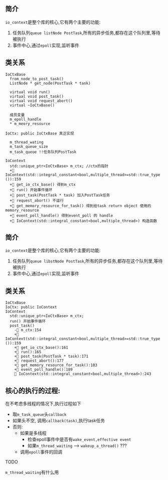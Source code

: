 ## 简介

`io_context`是整个库的核心,它有两个主要的功能:

1. 任务队列`queue listNode PostTask`,所有的异步任务,都存在这个队列里,等待被执行
2. 事件中心,通过`epoll`实现,监听事件


## 类关系

```plaintext
IoCtxBase
  from_node_to_post_task()
  ListNode * get_node(PostTask * task)

  virtual void run()
  virtual void post_task()
  virtual void request_abort()
  virtual ~IoCtxBase()

  成员变量
  m_epoll_handle
  * m_meory_resource

IoCtx: public IoCtxBase 真正实现

  m_thread_wating
  m_task_queue_size
  m_task_queue !!任务队列PostTask

IoContext
  std::unique_ptr<IoCtxBase> m_ctx; //ctx的指针
  + IoContext(std::integral_constant<bool,multiple_thread>=std::true_type ()):159
  + get_io_ctx_base() 得到m_ctx
  + run() 开始事件循环
  + post_task(PostTask * task) 加入PostTask任务
  + request_abort() 不运行
  + get_memory_resource_for_task() 得到给task return object 使用的memory_resource
  + event_poll_handle() 得到event_poll 的 handle
  + IoContext(std::integral_constant<bool,multiple_thread>) 构造函数
```
## 简介

`io_context`是整个库的核心,它有两个主要的功能:

1. 任务队列`queue libstNode PostTask`,所有的异步任务,都存在这个队列里,等待被执行
2. 事件中心,通过`epoll`实现,监听事件


## 类关系

```plaintext
IoCtxBase
IoCtx: public IoContext
IoContext
  std::unique_ptr<IoCtxBase> m_ctx;
  run() 开始事件循环
  post_task() 
    - m_ctx:154
    + IoContext(std::integral_constant<bool,multiple_thread>=std::true_type ()):159
    + get_io_ctx_base():161
    + run():165
    + post_task(PostTask * task):171
    + request_abort():177
    + get_memory_resource_for_task():183
    + event_poll_handle():189
     IoContext(std::integral_constant<bool,multiple_thread>):243

```

## 核心的执行的过程:

在不考虑多线程的情况下,执行过程如下

- 取`m_task_queue`头`callback`
- 如果头不空, 调用`callback(task)`,执行task任务
- 否则:
  - 如果是多线程
    - 检查epoll事件中是否有`wake_event,effective event`
    - 如果`m_thread_waiting` --> `wakeup_a_thread()` ???
  - 调用`epoll`事件的回调

TODO

`m_thread_waiting`有什么用
